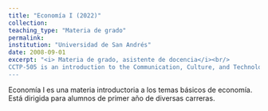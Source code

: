 ```yaml
---
title: "Economía I (2022)"
collection: 
teaching_type: "Materia de grado"
permalink: 
institution: "Universidad de San Andrés"
date: 2008-09-01
excerpt: "<i> Materia de grado, asistente de docencia</i><br/>
CCTP-505 is an introduction to the Communication, Culture, and Technology M.A. program at Georgetown, which all incoming CCT 
---
```


Economía I es una materia introductoria a los temas básicos de economía. Está dirigida para alumnos de primer año de diversas carreras. 
